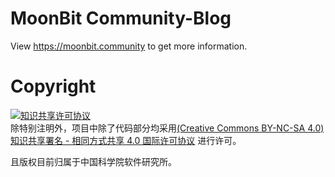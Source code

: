 # MoonBit Community-Blog

View https://moonbit.community to get more information.

# Copyright

<a rel="license" href="https://creativecommons.org/licenses/by-nc-sa/4.0/"><img alt="知识共享许可协议" style="border-width:0" src="https://licensebuttons.net/l/by-nc-sa/4.0/88x31.png" /></a><br />除特别注明外，项目中除了代码部分均采用<a rel="license" href="https://creativecommons.org/licenses/by-nc-sa/4.0/deed.zh">(Creative Commons BY-NC-SA 4.0) 知识共享署名 - 相同方式共享 4.0 国际许可协议</a> 进行许可。

且版权目前归属于中国科学院软件研究所。
